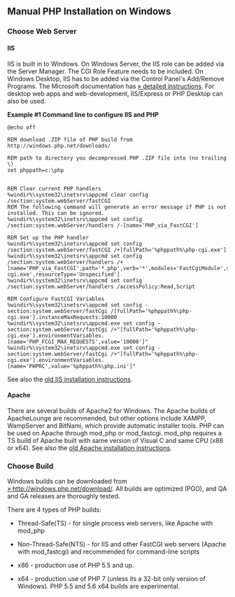 Manual PHP Installation on Windows
----------------------------------

### Choose Web Server

#### IIS

IIS is built in to Windows. On Windows Server, the IIS role can be added
via the Server Manager. The CGI Role Feature needs to be included. On
Windows Desktop, IIS has to be added via the Control Panel's Add/Remove
Programs. The Microsoft documentation has
<a href="https://docs.microsoft.com/en-us/previous-versions/ms181052(v=vs.80)" class="link external">» detailed instructions</a>.
For desktop web apps and web-development, IIS/Express or PHP Desktop can
also be used.

**Example \#1 Command line to configure IIS and PHP**


    @echo off

    REM download .ZIP file of PHP build from http://windows.php.net/downloads/

    REM path to directory you decompressed PHP .ZIP file into (no trailing \)
    set phppath=c:\php


    REM Clear current PHP handlers
    %windir%\system32\inetsrv\appcmd clear config /section:system.webServer/fastCGI
    REM The following command will generate an error message if PHP is not installed. This can be ignored.
    %windir%\system32\inetsrv\appcmd set config /section:system.webServer/handlers /-[name='PHP_via_FastCGI']

    REM Set up the PHP handler
    %windir%\system32\inetsrv\appcmd set config /section:system.webServer/fastCGI /+[fullPath='%phppath%\php-cgi.exe']
    %windir%\system32\inetsrv\appcmd set config /section:system.webServer/handlers /+[name='PHP_via_FastCGI',path='*.php',verb='*',modules='FastCgiModule',scriptProcessor='%phppath%\php-cgi.exe',resourceType='Unspecified']
    %windir%\system32\inetsrv\appcmd set config /section:system.webServer/handlers /accessPolicy:Read,Script

    REM Configure FastCGI Variables
    %windir%\system32\inetsrv\appcmd set config -section:system.webServer/fastCgi /[fullPath='%phppath%\php-cgi.exe'].instanceMaxRequests:10000
    %windir%\system32\inetsrv\appcmd.exe set config -section:system.webServer/fastCgi /+"[fullPath='%phppath%\php-cgi.exe'].environmentVariables.[name='PHP_FCGI_MAX_REQUESTS',value='10000']"
    %windir%\system32\inetsrv\appcmd.exe set config -section:system.webServer/fastCgi /+"[fullPath='%phppath%\php-cgi.exe'].environmentVariables.[name='PHPRC',value='%phppath%\php.ini']"

See also the
<a href="/install/windows/legacy/index.html#install.windows.legacy.iis7" class="link">old IIS installation instructions</a>.

#### Apache

There are several builds of Apache2 for Windows. The Apache builds of
ApacheLounge are recommended, but other options include XAMPP,
WampServer and BitNami, which provide automatic installer tools. PHP can
be used on Apache through mod\_php or mod\_fastcgi. mod\_php requires a
TS build of Apache built with same version of Visual C and same CPU (x86
or x64). See also the
<a href="/install/windows/legacy/index.html#install.windows.legacy.apache2" class="link">old Apache installation instructions</a>.

### Choose Build

Windows builds can be downloaded from
<a href="http://windows.php.net/download/" class="link external">» http://windows.php.net/download/</a>.
All builds are optimized (PGO), and QA and GA releases are thoroughly
tested.

There are 4 types of PHP builds:

-   Thread-Safe(TS) - for single process web servers, like Apache with
    mod\_php

-   Non-Thread-Safe(NTS) - for IIS and other FastCGI web servers (Apache
    with mod\_fastcgi) and recommended for command-line scripts

-   x86 - production use of PHP 5.5 and up.

-   x64 - production use of PHP 7 (unless its a 32-bit only version of
    Windows). PHP 5.5 and 5.6 x64 builds are experimental.
